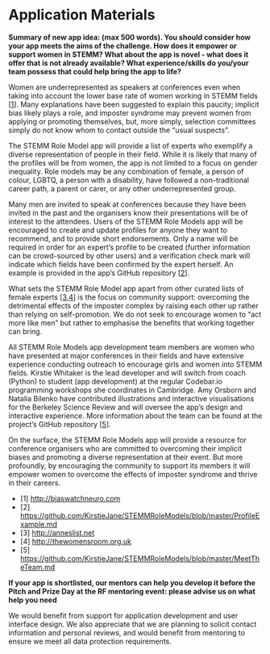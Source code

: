 # Application Materials

**Summary of new app idea: (max 500 words). You should consider how your app meets the aims of the challenge. How does it empower or support women in STEMM? What about the app is novel - what does it offer that is not already available? What experience/skills do you/your team possess that could help bring the app to life?**

Women are underrepresented as speakers at conferences even when taking into account the lower base rate of women working in STEMM fields [[1]]. Many explanations have been suggested to explain this paucity; implicit bias likely plays a role, and imposter syndrome may prevent women from applying or promoting themselves, but, more simply, selection committees simply do not know whom to contact outside the “usual suspects”.

The STEMM Role Model app will provide a list of experts who exemplify a diverse representation of people in their field. While it is likely that many of the profiles will be from women, the app is not limited to a focus on gender inequality. Role models may be any combination of female, a person of colour, LGBTQ, a person with a disability, have followed a non-traditional career path, a parent or carer, or any other underrepresented group.

Many men are invited to speak at conferences because they have been invited in the past and the organisers know their presentations will be of interest to the attendees. Users of the STEMM Role Models app will be encouraged to create and update profiles for anyone they want to recommend, and to provide short endorsements. Only a name will be required in order for an expert’s profile to be created (further information can be crowd-sourced by other users) and a verification check mark will indicate which fields have been confirmed by the expert herself. An example is provided in the app’s GitHub repository [[2]].

What sets the STEMM Role Model app apart from other curated lists of female experts [[3],[4]] is the focus on community support: overcoming the detrimental effects of the imposter complex by raising each other up rather than relying on self-promotion. We do not seek to encourage women to “act more like men” but rather to emphasise the benefits that working together can bring.

All STEMM Role Models app development team members are women who have presented at major conferences in their fields and have extensive experience conducting outreach to encourage girls and women into STEMM fields. Kirstie Whitaker is the lead developer and will switch from coach (Python) to student (app development) at the regular Codebar.io programming workshops she coordinates in Cambridge. Amy Orsborn and Natalia Bilenko have contributed illustrations and interactive visualisations for the Berkeley Science Review and will oversee the app’s design and interactive experience. More information about the team can be found at the project’s GitHub repository [[5]].

On the surface, the STEMM Role Models app will provide a resource for conference organisers who are committed to overcoming their implicit biases and promoting a diverse representation at their event. But more profoundly, by encouraging the community to support its members it will empower women to overcome the effects of imposter syndrome and thrive in their careers.

* \[1\] http://biaswatchneuro.com
* \[2\] https://github.com/KirstieJane/STEMMRoleModels/blob/master/ProfileExample.md
* \[3\] http://anneslist.net
* \[4\] http://thewomensroom.org.uk
* \[5\] https://github.com/KirstieJane/STEMMRoleModels/blob/master/MeetTheTeam.md

[1]: http://biaswatchneuro.com
[2]: https://github.com/KirstieJane/STEMMRoleModels/blob/master/ProfileExample.md
[3]: http://anneslist.net
[4]: http://thewomensroom.org.uk
[5]: https://github.com/KirstieJane/STEMMRoleModels/blob/master/MeetTheTeam.md


**If your app is shortlisted, our mentors can help you develop it before the Pitch and Prize Day at the RF mentoring event: please advise us on what help you need**

We would benefit from support for application development and user interface design. We also appreciate that we are planning to solicit contact information and personal reviews, and would benefit from mentoring to ensure we meet all data protection requirements.

